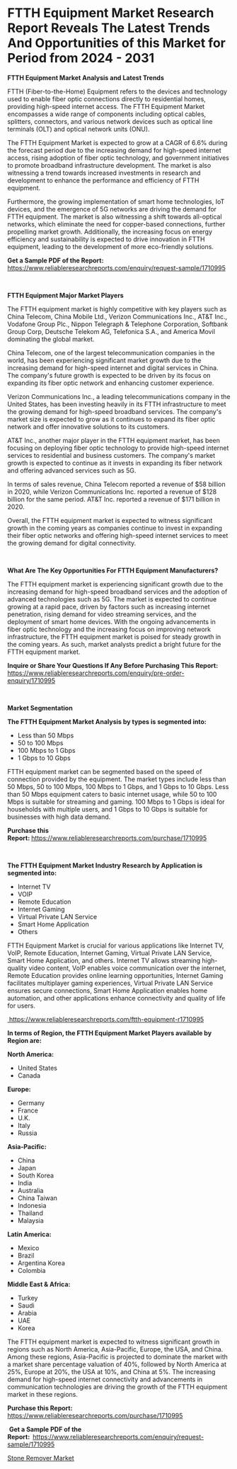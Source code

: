 <p><h1>FTTH Equipment Market Research Report Reveals The Latest Trends And Opportunities of this Market for Period from 2024 - 2031</h1></p><p><strong>FTTH Equipment Market Analysis and Latest Trends</strong></p>
<p><p>FTTH (Fiber-to-the-Home) Equipment refers to the devices and technology used to enable fiber optic connections directly to residential homes, providing high-speed internet access. The FTTH Equipment Market encompasses a wide range of components including optical cables, splitters, connectors, and various network devices such as optical line terminals (OLT) and optical network units (ONU).</p><p>The FTTH Equipment Market is expected to grow at a CAGR of 6.6% during the forecast period due to the increasing demand for high-speed internet access, rising adoption of fiber optic technology, and government initiatives to promote broadband infrastructure development. The market is also witnessing a trend towards increased investments in research and development to enhance the performance and efficiency of FTTH equipment.</p><p>Furthermore, the growing implementation of smart home technologies, IoT devices, and the emergence of 5G networks are driving the demand for FTTH equipment. The market is also witnessing a shift towards all-optical networks, which eliminate the need for copper-based connections, further propelling market growth. Additionally, the increasing focus on energy efficiency and sustainability is expected to drive innovation in FTTH equipment, leading to the development of more eco-friendly solutions.</p></p>
<p><strong>Get a Sample PDF of the Report:&nbsp;</strong> <a href="https://www.reliableresearchreports.com/enquiry/request-sample/1710995">https://www.reliableresearchreports.com/enquiry/request-sample/1710995</a></p>
<p>&nbsp;</p>
<p><strong>FTTH Equipment Major Market Players</strong></p>
<p><p>The FTTH equipment market is highly competitive with key players such as China Telecom, China Mobile Ltd., Verizon Communications Inc., AT&T Inc., Vodafone Group Plc., Nippon Telegraph & Telephone Corporation, Softbank Group Corp, Deutsche Telekom AG, Telefonica S.A., and America Movil dominating the global market.</p><p>China Telecom, one of the largest telecommunication companies in the world, has been experiencing significant market growth due to the increasing demand for high-speed internet and digital services in China. The company's future growth is expected to be driven by its focus on expanding its fiber optic network and enhancing customer experience.</p><p>Verizon Communications Inc., a leading telecommunications company in the United States, has been investing heavily in its FTTH infrastructure to meet the growing demand for high-speed broadband services. The company's market size is expected to grow as it continues to expand its fiber optic network and offer innovative solutions to its customers.</p><p>AT&T Inc., another major player in the FTTH equipment market, has been focusing on deploying fiber optic technology to provide high-speed internet services to residential and business customers. The company's market growth is expected to continue as it invests in expanding its fiber network and offering advanced services such as 5G.</p><p>In terms of sales revenue, China Telecom reported a revenue of $58 billion in 2020, while Verizon Communications Inc. reported a revenue of $128 billion for the same period. AT&T Inc. reported a revenue of $171 billion in 2020.</p><p>Overall, the FTTH equipment market is expected to witness significant growth in the coming years as companies continue to invest in expanding their fiber optic networks and offering high-speed internet services to meet the growing demand for digital connectivity.</p></p>
<p>&nbsp;</p>
<p><strong>What Are The Key Opportunities For FTTH Equipment Manufacturers?</strong></p>
<p><p>The FTTH equipment market is experiencing significant growth due to the increasing demand for high-speed broadband services and the adoption of advanced technologies such as 5G. The market is expected to continue growing at a rapid pace, driven by factors such as increasing internet penetration, rising demand for video streaming services, and the deployment of smart home devices. With the ongoing advancements in fiber optic technology and the increasing focus on improving network infrastructure, the FTTH equipment market is poised for steady growth in the coming years. As such, market analysts predict a bright future for the FTTH equipment market.</p></p>
<p><strong>Inquire or Share Your Questions If Any Before Purchasing This Report:</strong> <a href="https://www.reliableresearchreports.com/enquiry/pre-order-enquiry/1710995">https://www.reliableresearchreports.com/enquiry/pre-order-enquiry/1710995</a></p>
<p>&nbsp;</p>
<p><strong>Market Segmentation</strong></p>
<p><strong>The FTTH Equipment Market Analysis by types is segmented into:</strong></p>
<p><ul><li>Less than 50 Mbps</li><li>50 to 100 Mbps</li><li>100 Mbps to 1 Gbps</li><li>1 Gbps to 10 Gbps</li></ul></p>
<p><p>FTTH equipment market can be segmented based on the speed of connection provided by the equipment. The market types include less than 50 Mbps, 50 to 100 Mbps, 100 Mbps to 1 Gbps, and 1 Gbps to 10 Gbps. Less than 50 Mbps equipment caters to basic internet usage, while 50 to 100 Mbps is suitable for streaming and gaming. 100 Mbps to 1 Gbps is ideal for households with multiple users, and 1 Gbps to 10 Gbps is suitable for businesses with high data demand.</p></p>
<p><strong>Purchase this Report:&nbsp;</strong><a href="https://www.reliableresearchreports.com/purchase/1710995">https://www.reliableresearchreports.com/purchase/1710995</a></p>
<p>&nbsp;</p>
<p><strong>The FTTH Equipment Market Industry Research by Application is segmented into:</strong></p>
<p><ul><li>Internet TV</li><li>VOIP</li><li>Remote Education</li><li>Internet Gaming</li><li>Virtual Private LAN Service</li><li>Smart Home Application</li><li>Others</li></ul></p>
<p><p>FTTH Equipment Market is crucial for various applications like Internet TV, VoIP, Remote Education, Internet Gaming, Virtual Private LAN Service, Smart Home Application, and others. Internet TV allows streaming high-quality video content, VoIP enables voice communication over the internet, Remote Education provides online learning opportunities, Internet Gaming facilitates multiplayer gaming experiences, Virtual Private LAN Service ensures secure connections, Smart Home Application enables home automation, and other applications enhance connectivity and quality of life for users.</p></p>
<p><a href="https://www.reliableresearchreports.com/ftth-equipment-r1710995">&nbsp;https://www.reliableresearchreports.com/ftth-equipment-r1710995</a></p>
<p><strong>In terms of Region, the FTTH Equipment Market Players available by Region are:</strong></p>
<p>
    <p> <strong> North America: </strong>
        <ul>
            <li>United States</li>
            <li>Canada</li>
        </ul>
        </p> 
    <p> <strong> Europe: </strong>
        <ul>
            <li>Germany</li>
            <li>France</li>
            <li>U.K.</li>
            <li>Italy</li>
            <li>Russia</li>
        </ul>
        </p> 
    <p> <strong> Asia-Pacific: </strong>
        <ul>
            <li>China</li>
            <li>Japan</li>
            <li>South Korea</li>
            <li>India</li>
            <li>Australia</li>
            <li>China Taiwan</li>
            <li>Indonesia</li>
            <li>Thailand</li>
            <li>Malaysia</li>
        </ul>
        </p> 
    <p> <strong> Latin America: </strong>
        <ul>
            <li>Mexico</li>
            <li>Brazil</li>
            <li>Argentina Korea</li>
            <li>Colombia</li>
        </ul>
        </p> 
    <p> <strong> Middle East & Africa: </strong>
        <ul>
            <li>Turkey</li>
            <li>Saudi</li>
            <li>Arabia</li>
            <li>UAE</li>
            <li>Korea</li>
        </ul>
    </p>
    </p>
<p><p>The FTTH equipment market is expected to witness significant growth in regions such as North America, Asia-Pacific, Europe, the USA, and China. Among these regions, Asia-Pacific is projected to dominate the market with a market share percentage valuation of 40%, followed by North America at 25%, Europe at 20%, the USA at 10%, and China at 5%. The increasing demand for high-speed internet connectivity and advancements in communication technologies are driving the growth of the FTTH equipment market in these regions.</p></p>
<p><strong>Purchase this Report: </strong><a href="https://www.reliableresearchreports.com/purchase/1710995">https://www.reliableresearchreports.com/purchase/1710995</a></p>
<p>&nbsp;<strong>Get a Sample PDF of the Report:&nbsp;&nbsp;</strong><a href="https://www.reliableresearchreports.com/enquiry/request-sample/1710995">https://www.reliableresearchreports.com/enquiry/request-sample/1710995</a></p>
<p><strong></strong></p>
<p><p><a href="https://github.com/isharif044/Market-Research-Report-List-1/blob/main/stone-remover-market.md">Stone Remover Market</a></p></p>